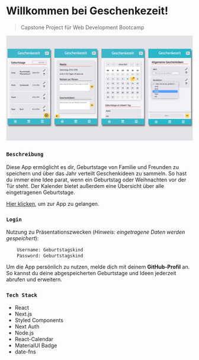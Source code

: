 # Willkommen bei Geschenkezeit!

> Capstone Project für Web Development Bootcamp

![Geschenkezeit Demo](/public/assets/Geschenkezeit%20Demo.png)

### `Beschreibung`

Diese App ermöglicht es dir, Geburtstage von Familie und Freunden zu speichern und über das Jahr verteilt Geschenkideen zu sammeln. So hast du immer eine Idee parat, wenn ein Geburtstag oder Weihnachten vor der Tür steht. Der Kalender bietet außerdem eine Übersicht über alle eingetragenen Geburtstage.

[Hier klicken](https://capstone-project-geschenkezeit.vercel.app/), um zur App zu gelangen.

### `Login`

Nutzung zu Präsentationszwecken (_Hinweis: eingetragene Daten werden gespeichert_):

        Username: Geburtstagskind
        Password: Geburtstagskind

Um die App persönlich zu nutzen, melde dich mit deinem **GitHub-Profil** an. So kannst du deine abgespeicherten Geburtstage und Ideen jederzeit abrufen und erweitern.

### `Tech Stack`

- React
- Next.js
- Styled Components
- Next Auth
- Node.js
- React-Calendar
- MaterialUI Badge
- date-fns
